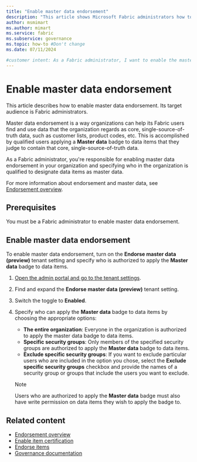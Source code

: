 ```yaml
---
title: "Enable master data endorsement"
description: "This article shows Microsoft Fabric administrators how to enable master data endorsement on their tenant."
author: msmimart
ms.author: mimart
ms.service: fabric
ms.subservice: governance
ms.topic: how-to #Don't change
ms.date: 07/11/2024

#customer intent: As a Fabric administrator, I want to enable the master data endorsement feature so that specified users can apply the master data badge to data items that my organization considers to be core, single-source-of-truth data.
---
```

# Enable master data endorsement

This article describes how to enable master data endorsement. Its target audience is Fabric administrators.

Master data endorsement is a way organizations can help its Fabric users find and use data that the organization regards as core, single-source-of-truth data, such as customer lists, product codes, etc. This is accomplished by qualified users applying a **Master data** badge to data items that they judge to contain that core, single-source-of-truth data.

As a Fabric administrator, you're responsible for enabling master data endorsement in your organization and specifying who in the organization is qualified to designate data items as master data.

For more information about endorsement and master data, see [Endorsement overview](../governance/endorsement-overview.md).

## Prerequisites

You must be a Fabric administrator to enable master data endorsement.

## Enable master data endorsement

To enable master data endorsement, turn on the **Endorse master data (preview)** tenant setting and specify who is authorized to apply the **Master data** badge to data items.

1. [Open the admin portal and go to the tenant settings](./about-tenant-settings.md#how-to-get-to-the-tenant-settings).
1. Find and expand the **Endorse master data (preview)** tenant setting.
1. Switch the toggle to **Enabled**.
1. Specify who can apply the **Master data** badge to data items by choosing the appropriate options:
    * **The entire organization**: Everyone in the organization is authorized to apply the master data badge to data items.
    * **Specific security groups**: Only members of the specified security groups are authorized to apply the **Master data** badge to data items.
    * **Exclude specific security groups**: If you want to exclude particular users who are included in the option you chose, select the **Exclude specific security groups** checkbox and provide the names of a security group or groups that include the users you want to exclude.

    > [!NOTE]
    > Users who are authorized to apply the **Master data** badge must also have write permission on data items they wish to apply the badge to.

## Related content

* [Endorsement overview](../governance/endorsement-overview.md)
* [Enable item certification](./endorsement-certification-enable.md)
* [Endorse items](../fundamentals/endorsement-promote-certify.md)
* [Governance documentation](../governance/index.yml)